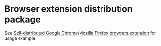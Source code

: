 # Browser extension distribution package

See [Self-distributed Google Chrome/Mozilla Firefox browsers extension](https://github.com/donbidon/browser-extension-distribution-example)
for usage example.
